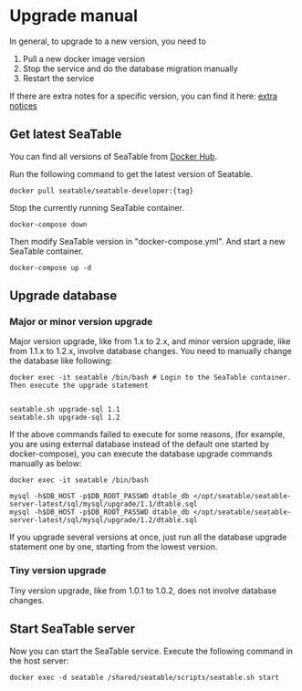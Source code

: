 # Upgrade manual

In general, to upgrade to a new version, you need to

1. Pull a new docker image version
2. Stop the service and do the database migration manually
3. Restart the service 

If there are extra notes for a specific version, you can find it here: [extra notices](./extra-upgrade-notice.md)


## Get latest SeaTable

You can find all versions of SeaTable from [Docker Hub](https://hub.docker.com/r/seatable/seatable-developer/tags).

Run the following command to get the latest version of Seatable.

```
docker pull seatable/seatable-developer:{tag}

```

Stop the currently running SeaTable container.

```
docker-compose down

```

Then modify SeaTable version in "docker-compose.yml". And start a new SeaTable container.

```
docker-compose up -d

```

## Upgrade database

### Major or minor version upgrade

Major version upgrade, like from 1.x to 2.x, and minor version upgrade, like from 1.1.x to 1.2.x, involve database changes. You need to manually change the database like following:

```
docker exec -it seatable /bin/bash # Login to the SeaTable container. Then execute the upgrade statement


seatable.sh upgrade-sql 1.1
seatable.sh upgrade-sql 1.2
```

If the above commands failed to execute for some reasons, (for example, you are using external database instead of the default one started by docker-compose), you can execute the database upgrade commands manually as below:

```
docker exec -it seatable /bin/bash

mysql -h$DB_HOST -p$DB_ROOT_PASSWD dtable_db </opt/seatable/seatable-server-latest/sql/mysql/upgrade/1.1/dtable.sql
mysql -h$DB_HOST -p$DB_ROOT_PASSWD dtable_db </opt/seatable/seatable-server-latest/sql/mysql/upgrade/1.2/dtable.sql
```

If you upgrade several versions at once, just run all the database upgrade statement one by one, starting from the lowest version.

### Tiny version upgrade

Tiny version upgrade, like from 1.0.1 to 1.0.2, does not involve database changes.

## Start SeaTable server

Now you can start the SeaTable service. Execute the following command in the host server:

```
docker exec -d seatable /shared/seatable/scripts/seatable.sh start

```


